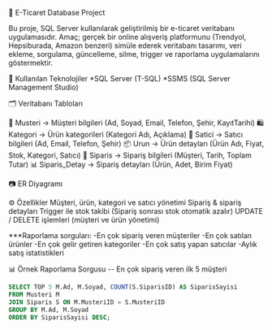 🛒 E-Ticaret Database Project

Bu proje, SQL Server kullanılarak geliştirilmiş bir e-ticaret veritabanı uygulamasıdır.
Amaç; gerçek bir online alışveriş platformunu (Trendyol, Hepsiburada, Amazon benzeri) simüle ederek veritabanı tasarımı, veri ekleme, sorgulama, güncelleme, silme, trigger ve raporlama uygulamalarını göstermektir.


🔧 Kullanılan Teknolojiler
*SQL Server (T-SQL)
*SSMS (SQL Server Management Studio)

🗂 Veritabanı Tabloları

👤 Musteri → Müşteri bilgileri (Ad, Soyad, Email, Telefon, Şehir, KayıtTarihi)
🛍️ Kategori → Ürün kategorileri (Kategori Adı, Açıklama)
🏬 Satici → Satıcı bilgileri (Ad, Email, Telefon, Şehir)
📦 Urun → Ürün detayları (Ürün Adı, Fiyat, Stok, Kategori, Satıcı)
📑 Siparis → Sipariş bilgileri (Müşteri, Tarih, Toplam Tutar)
📊 Siparis_Detay → Sipariş detayları (Ürün, Adet, Birim Fiyat)


📷 ER Diyagramı

⚙️ Özellikler
Müşteri, ürün, kategori ve satıcı yönetimi
Sipariş & sipariş detayları
Trigger ile stok takibi (Sipariş sonrası stok otomatik azalır)
UPDATE / DELETE işlemleri (müşteri ve ürün yönetimi)

***Raporlama sorguları:
-En çok sipariş veren müşteriler
-En çok satılan ürünler
-En çok gelir getiren kategoriler
-En çok satış yapan satıcılar
-Aylık satış istatistikleri


📊 Örnek Raporlama Sorgusu
-- En çok sipariş veren ilk 5 müşteri

```sql
SELECT TOP 5 M.Ad, M.Soyad, COUNT(S.SiparisID) AS SiparisSayisi
FROM Musteri M
JOIN Siparis S ON M.MusteriID = S.MusteriID
GROUP BY M.Ad, M.Soyad
ORDER BY SiparisSayisi DESC;



